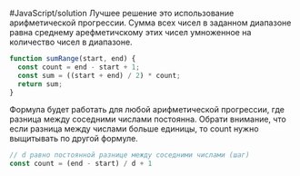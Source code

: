 #JavaScript/solution 
Лучшее решение это использование арифметической прогрессии.
Сумма всех чисел в заданном диапазоне равна среднему арефметичскому этих чисел умноженное на количество чисел в диапазоне.

```JavaScript
function sumRange(start, end) {
  const count = end - start + 1;
  const sum = ((start + end) / 2) * count;
  return sum;
}
```

Формула будет работать для любой арифметической прогрессии, где разница между соседними числами постоянна. Обрати внимание, что если разница между числами больше единицы, то count нужно выщитывать по другой формуле.
```JavaScript
// d равно постоянной разнице между соседними числами (шаг)
const count = (end - start) / d + 1
```